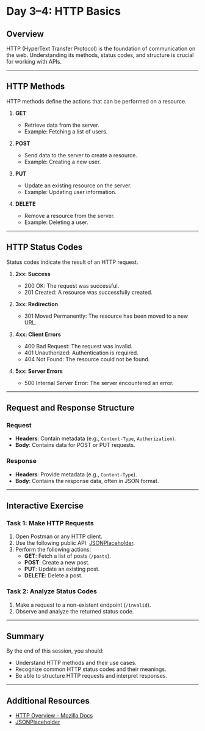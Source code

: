 # Day 3–4: HTTP Basics

## Overview
HTTP (HyperText Transfer Protocol) is the foundation of communication on the web. Understanding its methods, status codes, and structure is crucial for working with APIs.

---

## HTTP Methods
HTTP methods define the actions that can be performed on a resource.

1. **GET**
   - Retrieve data from the server.
   - Example: Fetching a list of users.

2. **POST**
   - Send data to the server to create a resource.
   - Example: Creating a new user.

3. **PUT**
   - Update an existing resource on the server.
   - Example: Updating user information.

4. **DELETE**
   - Remove a resource from the server.
   - Example: Deleting a user.

---

## HTTP Status Codes
Status codes indicate the result of an HTTP request.

1. **2xx: Success**
   - 200 OK: The request was successful.
   - 201 Created: A resource was successfully created.

2. **3xx: Redirection**
   - 301 Moved Permanently: The resource has been moved to a new URL.

3. **4xx: Client Errors**
   - 400 Bad Request: The request was invalid.
   - 401 Unauthorized: Authentication is required.
   - 404 Not Found: The resource could not be found.

4. **5xx: Server Errors**
   - 500 Internal Server Error: The server encountered an error.

---

## Request and Response Structure

### Request
- **Headers**: Contain metadata (e.g., `Content-Type`, `Authorization`).
- **Body**: Contains data for POST or PUT requests.

### Response
- **Headers**: Provide metadata (e.g., `Content-Type`).
- **Body**: Contains the response data, often in JSON format.

---

## Interactive Exercise

### Task 1: Make HTTP Requests
1. Open Postman or any HTTP client.
2. Use the following public API: [JSONPlaceholder](https://jsonplaceholder.typicode.com).
3. Perform the following actions:
   - **GET**: Fetch a list of posts (`/posts`).
   - **POST**: Create a new post.
   - **PUT**: Update an existing post.
   - **DELETE**: Delete a post.

### Task 2: Analyze Status Codes
1. Make a request to a non-existent endpoint (`/invalid`).
2. Observe and analyze the returned status code.

---

## Summary
By the end of this session, you should:
- Understand HTTP methods and their use cases.
- Recognize common HTTP status codes and their meanings.
- Be able to structure HTTP requests and interpret responses.

---

## Additional Resources
- [HTTP Overview - Mozilla Docs](https://developer.mozilla.org/en-US/docs/Web/HTTP/Overview)
- [JSONPlaceholder](https://jsonplaceholder.typicode.com)
